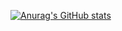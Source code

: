 [![Anurag's GitHub stats](https://github-readme-stats.vercel.app/api?username=daniboywhy&show_icons=true)](https://github.com/anuraghazra/github-readme-stats)
